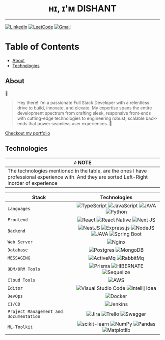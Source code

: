 <div align="center">
  <h1>ʜɪ, ɪ'ᴍ DISHANT</h1>
</div>

---

[![LinkedIn](https://img.shields.io/badge/linkedin-%230077B5.svg?style=for-the-badge&logo=linkedin&logoColor=white)](https://www.linkedin.com/in/dishant-mesvania)         [![LeetCode](https://img.shields.io/badge/Leetcode-%230077B5.svg?style=for-the-badge&logo=leetcode)](https://leetcode.com/Dishant_21/)                    [![Gmail](https://img.shields.io/badge/Gmail-D14836?style=for-the-badge&logo=gmail&logoColor=white)](mailto:dishant312@gmail.com)

# Table of Contents

- [About](#about)
- [Technologies](#technologies)

## About
🚀
> Hey there! I’m a passionate Full Stack Developer with a relentless drive to build, innovate, and elevate. My expertise spans the entire development spectrum from crafting sleek, responsive front-ends with cutting-edge technologies to engineering robust, scalable back-ends that power seamless user experiences.
🚀

[Checkout my portfolio](https://dtechpro.netlify.app/)
## Technologies

|  :notes: NOTE  |
|   ----    |
|  The technologies mentioned in the table, are the ones I have professional experience with. And they are sorted Left-Right inorder of experience |

| Stack | Technologies |
| ----- | :-------------: |
| `Languages` | ![TypeScript](https://img.shields.io/badge/typescript-%23007ACC.svg?style=for-the-badge&logo=typescript&logoColor=white) ![JavaScript](https://img.shields.io/badge/javascript-%23323330.svg?style=for-the-badge&logo=javascript&logoColor=%23F7DF1E) ![JAVA](https://img.shields.io/badge/java-%230175C2.svg?style=for-the-badge&logo=java&logoColor=white) ![Python](https://img.shields.io/badge/python-3670A0?style=for-the-badge&logo=python&logoColor=ffdd54)|
| `Frontend` | ![React](https://img.shields.io/badge/react-%2320232a.svg?style=for-the-badge&logo=react&logoColor=%2361DAFB)   ![React Native](https://img.shields.io/badge/reactnative-%2302569B.svg?style=for-the-badge&logo=reactnative&logoColor=white)  ![Next JS](https://img.shields.io/badge/Next-black?style=for-the-badge&logo=next.js&logoColor=white) |
| `Backend` | ![NestJS](https://img.shields.io/badge/nestjs-%23E0234E.svg?style=for-the-badge&logo=nestjs&logoColor=white) ![Express.js](https://img.shields.io/badge/express.js-%23404d59.svg?style=for-the-badge&logo=express&logoColor=%2361DAFB) ![NodeJS](https://img.shields.io/badge/node.js-6DA55F?style=for-the-badge&logo=node.js&logoColor=white) ![JAVA](https://img.shields.io/badge/java-%230175C2.svg?style=for-the-badge&logo=java&logoColor=white) ![Spring Boot](https://img.shields.io/badge/springboot-%230175C2.svg?style=for-the-badge&logo=spring&logoColor=green) |
| `Web Server`| ![Nginx](https://img.shields.io/badge/nginx-%23009639.svg?style=for-the-badge&logo=nginx&logoColor=white) |
| `Database` | ![Postgres](https://img.shields.io/badge/postgres-%23316192.svg?style=for-the-badge&logo=postgresql&logoColor=white) ![MongoDB](https://img.shields.io/badge/MongoDB-%234ea94b.svg?style=for-the-badge&logo=mongodb&logoColor=white)|
| `MESSAGING` | ![ActiveMq](https://img.shields.io/badge/activemq-%232E7EEA.svg?style=for-the-badge&logo=activemq&logoColor=white) ![RabbitMq](https://img.shields.io/badge/rabbitmq-%232E7EEA.svg?style=for-the-badge&logo=rabbitmq&logoColor=red) |
| `ODM/ORM Tools` | ![Prisma](https://img.shields.io/badge/Prisma-3982CE?style=for-the-badge&logo=Prisma&logoColor=white)  ![HIBERNATE](https://img.shields.io/badge/hibernate-52B0E7?style=for-the-badge&logo=hibernate&logoColor=white) ![Sequelize](https://img.shields.io/badge/Sequelize-52B0E7?style=for-the-badge&logo=Sequelize&logoColor=white) | `Machine Learning/Data Processing Tools` | ![PyTorch](https://img.shields.io/badge/PyTorch-%23EE4C2C.svg?style=for-the-badge&logo=PyTorch&logoColor=white) ![scikit-learn](https://img.shields.io/badge/scikit--learn-%23F7931E.svg?style=for-the-badge&logo=scikit-learn&logoColor=white) ![Matplotlib](https://img.shields.io/badge/Matplotlib-%23ffffff.svg?style=for-the-badge&logo=Matplotlib&logoColor=black) ![Pandas](https://img.shields.io/badge/pandas-%23150458.svg?style=for-the-badge&logo=pandas&logoColor=white) ![NumPy](https://img.shields.io/badge/numpy-%23013243.svg?style=for-the-badge&logo=numpy&logoColor=white)|
| `Cloud Tools` | ![AWS](https://img.shields.io/badge/AWS-%23FF9900.svg?style=for-the-badge&logo=amazon-aws&logoColor=white) |
| `Editor` | ![Visual Studio Code](https://img.shields.io/badge/Visual%20Studio%20Code-0078d7.svg?style=for-the-badge&logo=visual-studio-code&logoColor=white) ![Intellij Idea](https://img.shields.io/badge/IntellijIdea-0078d7.svg?style=for-the-badge&logo=intellijidea&logoColor=white) |
| `DevOps` | ![Docker](https://img.shields.io/badge/docker-%230db7ed.svg?style=for-the-badge&logo=docker&logoColor=white) |
| `CI/CD` | ![Jenkins](https://img.shields.io/badge/jenkins%20ci-%23181717.svg?style=for-the-badge&logo=jenkins&logoColor=white) |
| `Project Management and Documentation`| ![Jira](https://img.shields.io/badge/jira-%230A0FFF.svg?style=for-the-badge&logo=jira&logoColor=white)  ![Trello](https://img.shields.io/badge/Trello-%23026AA7.svg?style=for-the-badge&logo=Trello&logoColor=white) ![Swagger](https://img.shields.io/badge/-Swagger-%23Clojure?style=for-the-badge&logo=swagger&logoColor=white) |
| `ML-Toolkit`| ![scikit-learn](https://img.shields.io/badge/scikit--learn-%23F7931E.svg?style=for-the-badge&logo=scikit-learn&logoColor=white) ![NumPy](https://img.shields.io/badge/numpy-%23013243.svg?style=for-the-badge&logo=numpy&logoColor=white) ![Pandas](https://img.shields.io/badge/pandas-%23150458.svg?style=for-the-badge&logo=pandas&logoColor=white) ![Matplotlib](https://img.shields.io/badge/Matplotlib-%23ffffff.svg?style=for-the-badge&logo=Matplotlib&logoColor=black) |
